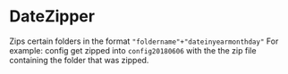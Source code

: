 # DateZipper

Zips certain folders in the format `"foldername"+"dateinyearmonthday"`
For example: config get zipped into `config20180606` with the the zip file containing the folder that was zipped.

